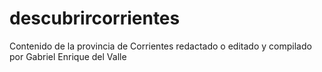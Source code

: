 # descubrircorrientes
Contenido de la provincia de Corrientes redactado o editado y compilado por Gabriel Enrique del Valle
